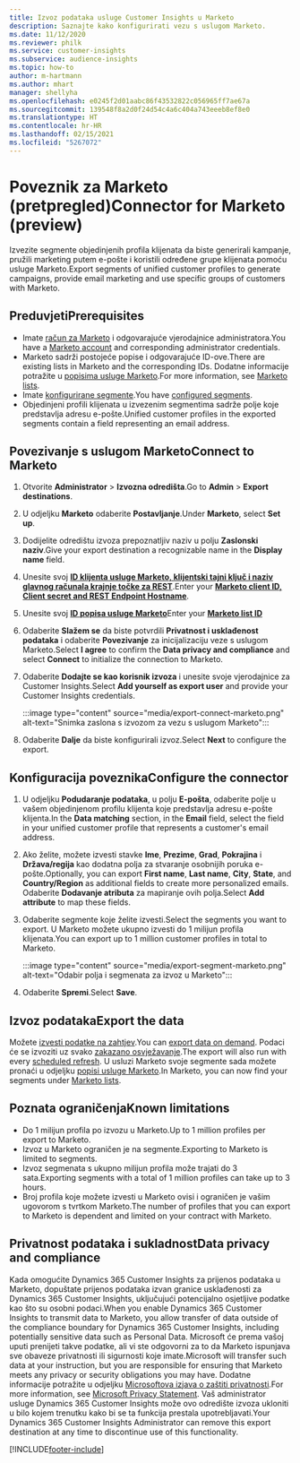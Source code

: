 ```yaml
---
title: Izvoz podataka usluge Customer Insights u Marketo
description: Saznajte kako konfigurirati vezu s uslugom Marketo.
ms.date: 11/12/2020
ms.reviewer: philk
ms.service: customer-insights
ms.subservice: audience-insights
ms.topic: how-to
author: m-hartmann
ms.author: mhart
manager: shellyha
ms.openlocfilehash: e0245f2d01aabc86f43532822c056965ff7ae67a
ms.sourcegitcommit: 139548f8a2d0f24d54c4a6c404a743eeeb8ef8e0
ms.translationtype: HT
ms.contentlocale: hr-HR
ms.lasthandoff: 02/15/2021
ms.locfileid: "5267072"
---
```

# <a name="connector-for-marketo-preview"></a><span data-ttu-id="d702d-103">Poveznik za Marketo (pretpregled)</span><span class="sxs-lookup"><span data-stu-id="d702d-103">Connector for Marketo (preview)</span></span>

<span data-ttu-id="d702d-104">Izvezite segmente objedinjenih profila klijenata da biste generirali kampanje, pružili marketing putem e-pošte i koristili određene grupe klijenata pomoću usluge Marketo.</span><span class="sxs-lookup"><span data-stu-id="d702d-104">Export segments of unified customer profiles to generate campaigns, provide email marketing and use specific groups of customers with Marketo.</span></span>

## <a name="prerequisites"></a><span data-ttu-id="d702d-105">Preduvjeti</span><span class="sxs-lookup"><span data-stu-id="d702d-105">Prerequisites</span></span>

-   <span data-ttu-id="d702d-106">Imate [račun za Marketo](https://login.marketo.com/) i odgovarajuće vjerodajnice administratora.</span><span class="sxs-lookup"><span data-stu-id="d702d-106">You have a [Marketo account](https://login.marketo.com/) and corresponding administrator credentials.</span></span>
-   <span data-ttu-id="d702d-107">Marketo sadrži postojeće popise i odgovarajuće ID-ove.</span><span class="sxs-lookup"><span data-stu-id="d702d-107">There are existing lists in Marketo and the corresponding IDs.</span></span> <span data-ttu-id="d702d-108">Dodatne informacije potražite u [popisima usluge Marketo](https://docs.marketo.com/display/public/DOCS/Understanding+Static+Lists).</span><span class="sxs-lookup"><span data-stu-id="d702d-108">For more information, see [Marketo lists](https://docs.marketo.com/display/public/DOCS/Understanding+Static+Lists).</span></span>
-   <span data-ttu-id="d702d-109">Imate [konfigurirane segmente](segments.md).</span><span class="sxs-lookup"><span data-stu-id="d702d-109">You have [configured segments](segments.md).</span></span>
-   <span data-ttu-id="d702d-110">Objedinjeni profili klijenata u izvezenim segmentima sadrže polje koje predstavlja adresu e-pošte.</span><span class="sxs-lookup"><span data-stu-id="d702d-110">Unified customer profiles in the exported segments contain a field representing an email address.</span></span>

## <a name="connect-to-marketo"></a><span data-ttu-id="d702d-111">Povezivanje s uslugom Marketo</span><span class="sxs-lookup"><span data-stu-id="d702d-111">Connect to Marketo</span></span>

1. <span data-ttu-id="d702d-112">Otvorite **Administrator** > **Izvozna odredišta**.</span><span class="sxs-lookup"><span data-stu-id="d702d-112">Go to **Admin** > **Export destinations**.</span></span>

1. <span data-ttu-id="d702d-113">U odjeljku **Marketo** odaberite **Postavljanje**.</span><span class="sxs-lookup"><span data-stu-id="d702d-113">Under **Marketo**, select **Set up**.</span></span>

1. <span data-ttu-id="d702d-114">Dodijelite odredištu izvoza prepoznatljiv naziv u polju **Zaslonski naziv**.</span><span class="sxs-lookup"><span data-stu-id="d702d-114">Give your export destination a recognizable name in the **Display name** field.</span></span>

1. <span data-ttu-id="d702d-115">Unesite svoj **[ID klijenta usluge Marketo, klijentski tajni ključ i naziv glavnog računala krajnje točke za REST](https://developers.marketo.com/rest-api/authentication/)**.</span><span class="sxs-lookup"><span data-stu-id="d702d-115">Enter your **[Marketo client ID, Client secret and REST Endpoint Hostname](https://developers.marketo.com/rest-api/authentication/)**.</span></span>

1. <span data-ttu-id="d702d-116">Unesite svoj **[ID popisa usluge Marketo](https://docs.marketo.com/display/public/DOCS/Understanding+Static+Lists)**</span><span class="sxs-lookup"><span data-stu-id="d702d-116">Enter your **[Marketo list ID](https://docs.marketo.com/display/public/DOCS/Understanding+Static+Lists)**</span></span> 

1. <span data-ttu-id="d702d-117">Odaberite **Slažem se** da biste potvrdili **Privatnost i usklađenost podataka** i odaberite **Povezivanje** za inicijalizaciju veze s uslugom Marketo.</span><span class="sxs-lookup"><span data-stu-id="d702d-117">Select **I agree** to confirm the **Data privacy and compliance** and select **Connect** to initialize the connection to Marketo.</span></span>

1. <span data-ttu-id="d702d-118">Odaberite **Dodajte se kao korisnik izvoza** i unesite svoje vjerodajnice za Customer Insights.</span><span class="sxs-lookup"><span data-stu-id="d702d-118">Select **Add yourself as export user** and provide your Customer Insights credentials.</span></span>

   :::image type="content" source="media/export-connect-marketo.png" alt-text="Snimka zaslona s izvozom za vezu s uslugom Marketo":::

1. <span data-ttu-id="d702d-120">Odaberite **Dalje** da biste konfigurirali izvoz.</span><span class="sxs-lookup"><span data-stu-id="d702d-120">Select **Next** to configure the export.</span></span>

## <a name="configure-the-connector"></a><span data-ttu-id="d702d-121">Konfiguracija poveznika</span><span class="sxs-lookup"><span data-stu-id="d702d-121">Configure the connector</span></span>

1. <span data-ttu-id="d702d-122">U odjeljku **Podudaranje podataka**, u polju **E-pošta**, odaberite polje u vašem objedinjenom profilu klijenta koje predstavlja adresu e-pošte klijenta.</span><span class="sxs-lookup"><span data-stu-id="d702d-122">In the **Data matching** section, in the **Email** field, select the field in your unified customer profile that represents a customer's email address.</span></span> 

1. <span data-ttu-id="d702d-123">Ako želite, možete izvesti stavke **Ime**, **Prezime**, **Grad**, **Pokrajina** i **Država/regija** kao dodatna polja za stvaranje osobnijih poruka e-pošte.</span><span class="sxs-lookup"><span data-stu-id="d702d-123">Optionally, you can export **First name**, **Last name**, **City**, **State**, and **Country/Region**  as additional fields to create more personalized emails.</span></span> <span data-ttu-id="d702d-124">Odaberite **Dodavanje atributa** za mapiranje ovih polja.</span><span class="sxs-lookup"><span data-stu-id="d702d-124">Select **Add attribute** to map these fields.</span></span>

1. <span data-ttu-id="d702d-125">Odaberite segmente koje želite izvesti.</span><span class="sxs-lookup"><span data-stu-id="d702d-125">Select the segments you want to export.</span></span> <span data-ttu-id="d702d-126">U Marketo možete ukupno izvesti do 1 milijun profila klijenata.</span><span class="sxs-lookup"><span data-stu-id="d702d-126">You can export up to 1 million customer profiles in total to Marketo.</span></span>

   :::image type="content" source="media/export-segment-marketo.png" alt-text="Odabir polja i segmenata za izvoz u Marketo":::

1. <span data-ttu-id="d702d-128">Odaberite **Spremi**.</span><span class="sxs-lookup"><span data-stu-id="d702d-128">Select **Save**.</span></span>

## <a name="export-the-data"></a><span data-ttu-id="d702d-129">Izvoz podataka</span><span class="sxs-lookup"><span data-stu-id="d702d-129">Export the data</span></span>

<span data-ttu-id="d702d-130">Možete [izvesti podatke na zahtjev](export-destinations.md).</span><span class="sxs-lookup"><span data-stu-id="d702d-130">You can [export data on demand](export-destinations.md).</span></span> <span data-ttu-id="d702d-131">Podaci će se izvoziti uz svako [zakazano osvježavanje](system.md#schedule-tab).</span><span class="sxs-lookup"><span data-stu-id="d702d-131">The export will also run with every [scheduled refresh](system.md#schedule-tab).</span></span> <span data-ttu-id="d702d-132">U usluzi Marketo svoje segmente sada možete pronaći u odjeljku [popisi usluge Marketo](ttps://docs.marketo.com/display/public/DOCS/Understanding+Static+Lists).</span><span class="sxs-lookup"><span data-stu-id="d702d-132">In Marketo, you can now find your segments under [Marketo lists](ttps://docs.marketo.com/display/public/DOCS/Understanding+Static+Lists).</span></span>

## <a name="known-limitations"></a><span data-ttu-id="d702d-133">Poznata ograničenja</span><span class="sxs-lookup"><span data-stu-id="d702d-133">Known limitations</span></span>

- <span data-ttu-id="d702d-134">Do 1 milijun profila po izvozu u Marketo.</span><span class="sxs-lookup"><span data-stu-id="d702d-134">Up to 1 million profiles per export to Marketo.</span></span>
- <span data-ttu-id="d702d-135">Izvoz u Marketo ograničen je na segmente.</span><span class="sxs-lookup"><span data-stu-id="d702d-135">Exporting to Marketo is limited to segments.</span></span>
- <span data-ttu-id="d702d-136">Izvoz segmenata s ukupno milijun profila može trajati do 3 sata.</span><span class="sxs-lookup"><span data-stu-id="d702d-136">Exporting segments with a total of 1 million profiles can take up to 3 hours.</span></span> 
- <span data-ttu-id="d702d-137">Broj profila koje možete izvesti u Marketo ovisi i ograničen je vašim ugovorom s tvrtkom Marketo.</span><span class="sxs-lookup"><span data-stu-id="d702d-137">The number of profiles that you can export to Marketo is dependent and limited on your contract with Marketo.</span></span>

## <a name="data-privacy-and-compliance"></a><span data-ttu-id="d702d-138">Privatnost podataka i sukladnost</span><span class="sxs-lookup"><span data-stu-id="d702d-138">Data privacy and compliance</span></span>

<span data-ttu-id="d702d-139">Kada omogućite Dynamics 365 Customer Insights za prijenos podataka u Marketo, dopuštate prijenos podataka izvan granice usklađenosti za Dynamics 365 Customer Insights, uključujući potencijalno osjetljive podatke kao što su osobni podaci.</span><span class="sxs-lookup"><span data-stu-id="d702d-139">When you enable Dynamics 365 Customer Insights to transmit data to Marketo, you allow transfer of data outside of the compliance boundary for Dynamics 365 Customer Insights, including potentially sensitive data such as Personal Data.</span></span> <span data-ttu-id="d702d-140">Microsoft će prema vašoj uputi prenijeti takve podatke, ali vi ste odgovorni za to da Marketo ispunjava sve obaveze privatnosti ili sigurnosti koje imate.</span><span class="sxs-lookup"><span data-stu-id="d702d-140">Microsoft will transfer such data at your instruction, but you are responsible for ensuring that Marketo meets any privacy or security obligations you may have.</span></span> <span data-ttu-id="d702d-141">Dodatne informacije potražite u odjeljku [Microsoftova izjava o zaštiti privatnosti](https://go.microsoft.com/fwlink/?linkid=396732).</span><span class="sxs-lookup"><span data-stu-id="d702d-141">For more information, see [Microsoft Privacy Statement](https://go.microsoft.com/fwlink/?linkid=396732).</span></span>
<span data-ttu-id="d702d-142">Vaš administrator usluge Dynamics 365 Customer Insights može ovo odredište izvoza ukloniti u bilo kojem trenutku kako bi se ta funkcija prestala upotrebljavati.</span><span class="sxs-lookup"><span data-stu-id="d702d-142">Your Dynamics 365 Customer Insights Administrator can remove this export destination at any time to discontinue use of this functionality.</span></span>


[!INCLUDE[footer-include](../includes/footer-banner.md)]